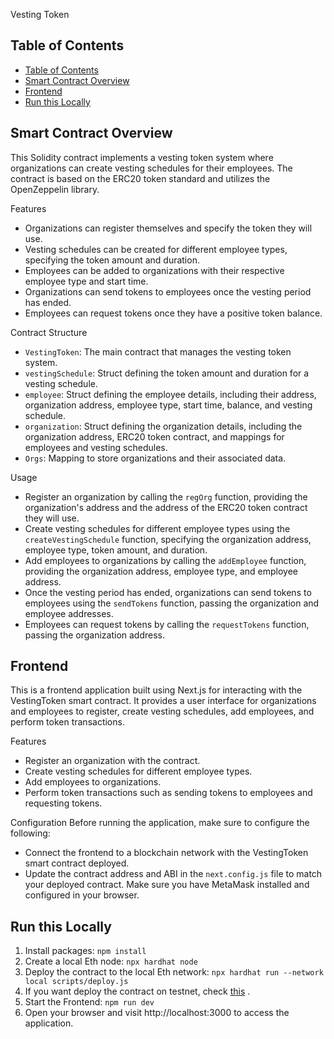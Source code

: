 Vesting Token

## Table of Contents

- [Table of Contents](#table-of-contents)
- [Smart Contract Overview](#smart-contract-overview)
- [Frontend](#frontend)
- [Run this Locally](#run-this-locally)


## Smart Contract Overview

This Solidity contract implements a vesting token system where organizations can create vesting schedules for their employees. The contract is based on the ERC20 token standard and utilizes the OpenZeppelin library.

Features
- Organizations can register themselves and specify the token they will use.
- Vesting schedules can be created for different employee types, specifying the token amount and duration.
- Employees can be added to organizations with their respective employee type and start time.
- Organizations can send tokens to employees once the vesting period has ended.
- Employees can request tokens once they have a positive token balance.

Contract Structure
- `VestingToken`: The main contract that manages the vesting token system.
- `vestingSchedule`: Struct defining the token amount and duration for a vesting schedule.
- `employee`: Struct defining the employee details, including their address, organization address, employee type, start time, balance, and vesting schedule.
- `organization`: Struct defining the organization details, including the organization address, ERC20 token contract, and mappings for employees and vesting schedules.
- `Orgs`: Mapping to store organizations and their associated data.

Usage
- Register an organization by calling the `regOrg` function, providing the organization's address and the address of the ERC20 token contract they will use.
- Create vesting schedules for different employee types using the `createVestingSchedule` function, specifying the organization address, employee type, token amount, and duration.
- Add employees to organizations by calling the `addEmployee` function, providing the organization address, employee type, and employee address.
- Once the vesting period has ended, organizations can send tokens to employees using the `sendTokens` function, passing the organization and employee addresses.
- Employees can request tokens by calling the `requestTokens` function, passing the organization address.

## Frontend
This is a frontend application built using Next.js for interacting with the VestingToken smart contract. It provides a user interface for organizations and employees to register, create vesting schedules, add employees, and perform token transactions.
  
  Features
- Register an organization with the contract.
- Create vesting schedules for different employee types.
- Add employees to organizations.
- Perform token transactions such as sending tokens to employees and requesting tokens.

Configuration
Before running the application, make sure to configure the following:

- Connect the frontend to a blockchain network with the VestingToken smart contract deployed.
- Update the contract address and ABI in the `next.config.js` file to match your deployed contract.
Make sure you have MetaMask installed and configured in your browser.


## Run this Locally
1. Install packages: `npm install`
2. Create a local Eth node: `npx hardhat node`
3. Deploy the contract to the local Eth network: `npx hardhat run --network local scripts/deploy.js`
4. If you want deploy the contract on testnet, check [this](https://github.com/abhilashanumula/Solidity/blob/master/DegenToken/README.md) .
5. Start the Frontend: `npm run dev`
6. Open your browser and visit http://localhost:3000 to access the application.


